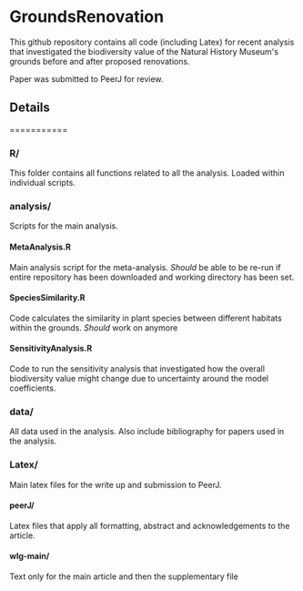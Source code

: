 # GroundsRenovation
This github repository contains all code (including Latex) for recent analysis that investigated the biodiversity value of the Natural History Museum's grounds before and after proposed renovations.

Paper was submitted to PeerJ for review.

## Details
===========
### R/
This folder contains all functions related to all the analysis. Loaded within individual scripts.

### analysis/
Scripts for the main analysis.

#### MetaAnalysis.R
Main analysis script for the meta-analysis. *Should* be able to be re-run if entire repository has been downloaded and working directory has been set.

#### SpeciesSimilarity.R
Code calculates the similarity in plant species between different habitats within the grounds. *Should* work on anymore

#### SensitivityAnalysis.R
Code to run the sensitivity analysis that investigated how the overall biodiversity value might change due to uncertainty around the model coefficients.



### data/
All data used in the analysis.  Also include bibliography for papers used in the analysis.


### Latex/
Main latex files for the write up and submission to PeerJ.
#### peerJ/
Latex files that apply all formatting, abstract and acknowledgements to the article.

#### wlg-main/
Text only for the main article and then the supplementary file
